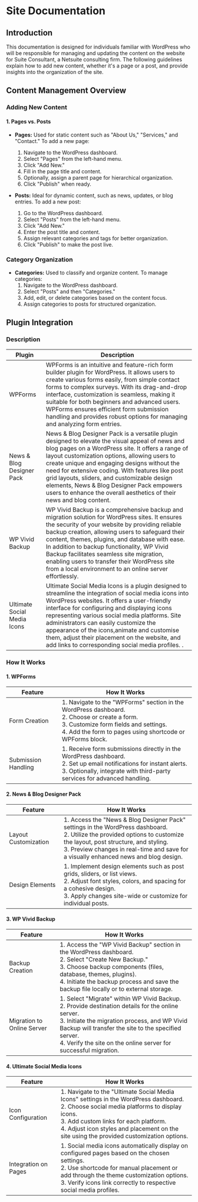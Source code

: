 # Site Documentation

## Introduction

This documentation is designed for individuals familiar with WordPress who will be responsible for managing and updating the content on the website for Suite Consultant, a Netsuite consulting firm. The following guidelines explain how to add new content, whether it's a page or a post, and provide insights into the organization of the site.

## Content Management Overview

### Adding New Content

#### 1. Pages vs. Posts

- **Pages:** Used for static content such as "About Us," "Services," and "Contact." To add a new page:
  1. Navigate to the WordPress dashboard.
  2. Select "Pages" from the left-hand menu.
  3. Click "Add New."
  4. Fill in the page title and content.
  5. Optionally, assign a parent page for hierarchical organization.
  6. Click "Publish" when ready.

- **Posts:** Ideal for dynamic content, such as news, updates, or blog entries. To add a new post:
  1. Go to the WordPress dashboard.
  2. Select "Posts" from the left-hand menu.
  3. Click "Add New."
  4. Enter the post title and content.
  5. Assign relevant categories and tags for better organization.
  6. Click "Publish" to make the post live.

### Category Organization

- **Categories:** Used to classify and organize content. To manage categories:
  1. Navigate to the WordPress dashboard.
  2. Select "Posts" and then "Categories."
  3. Add, edit, or delete categories based on the content focus.
  4. Assign categories to posts for structured organization.

## Plugin Integration

### Description

| Plugin | Description |
|---|---|
| WPForms | WPForms is an intuitive and feature-rich form builder plugin for WordPress. It allows users to create various forms easily, from simple contact forms to complex surveys. With its drag-and-drop interface, customization is seamless, making it suitable for both beginners and advanced users. WPForms ensures efficient form submission handling and provides robust options for managing and analyzing form entries. |
| News & Blog Designer Pack |  News & Blog Designer Pack is a versatile plugin designed to elevate the visual appeal of news and blog pages on a WordPress site. It offers a range of layout customization options, allowing users to create unique and engaging designs without the need for extensive coding. With features like post grid layouts, sliders, and customizable design elements, News & Blog Designer Pack empowers users to enhance the overall aesthetics of their news and blog content.|
| WP Vivid Backup | WP Vivid Backup is a comprehensive backup and migration solution for WordPress sites. It ensures the security of your website by providing reliable backup creation, allowing users to safeguard their content, themes, plugins, and database with ease. In addition to backup functionality, WP Vivid Backup facilitates seamless site migration, enabling users to transfer their WordPress site from a local environment to an online server effortlessly.|
| Ultimate Social Media Icons | Ultimate Social Media Icons is a plugin designed to streamline the integration of social media icons into WordPress websites. It offers a user-friendly interface for configuring and displaying icons representing various social media platforms. Site administrators can easily customize the appearance of the icons,animate and customise them, adjust their placement on the website, and add links to corresponding social media profiles. . |

### How It Works

#### 1. WPForms

| Feature | How It Works |
|---|---|
| Form Creation | 1. Navigate to the "WPForms" section in the WordPress dashboard. <br> 2. Choose or create a form. <br> 3. Customize form fields and settings. <br> 4. Add the form to pages using shortcode or WPForms block. |
|Submission Handling | 1. Receive form submissions directly in the WordPress dashboard. <br> 2. Set up email notifications for instant alerts. <br> 3. Optionally, integrate with third-party services for advanced handling. |

#### 2. News & Blog Designer Pack

| Feature | How It Works |
|---|---|
| Layout Customization | 1. Access the "News & Blog Designer Pack" settings in the WordPress dashboard. <br> 2. Utilize the provided options to customize the layout, post structure, and styling. <br> 3. Preview changes in real-time and save for a visually enhanced news and blog design. |
| Design Elements | 1. Implement design elements such as post grids, sliders, or list views. <br> 2. Adjust font styles, colors, and spacing for a cohesive design. <br> 3. Apply changes site-wide or customize for individual posts. |

#### 3. WP Vivid Backup

| Feature | How It Works |
|---|---|
| Backup Creation | 1. Access the "WP Vivid Backup" section in the WordPress dashboard. <br> 2. Select "Create New Backup." <br> 3. Choose backup components (files, database, themes, plugins). <br> 4. Initiate the backup process and save the backup file locally or to external storage. |
| Migration to Online Server | 1. Select "Migrate" within WP Vivid Backup. <br> 2. Provide destination details for the online server. <br> 3. Initiate the migration process, and WP Vivid Backup will transfer the site to the specified server. <br> 4. Verify the site on the online server for successful migration. |

#### 4. Ultimate Social Media Icons

| Feature | How It Works |
|---|---|
| Icon Configuration | 1. Navigate to the "Ultimate Social Media Icons" settings in the WordPress dashboard. <br> 2. Choose social media platforms to display icons. <br> 3. Add custom links for each platform. <br> 4. Adjust icon styles and placement on the site using the provided customization options. |
| Integration on Pages | 1. Social media icons automatically display on configured pages based on the chosen settings. <br> 2. Use shortcode for manual placement or add through the theme customization options. <br> 3. Verify icons link correctly to respective social media profiles. |
